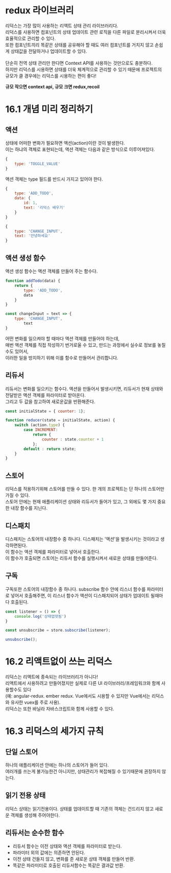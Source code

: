 # redux 라이브러리

리덕스는 가장 많이 사용하는 리액트 상태 관리 라이브러리다.<br/>
리덕스를 사용하면 컴포넌트의 상태 업데이트 관련 로직을 다른 파일로 분리시켜서 더욱 효율적으로 관리할 수 있다.<br/>
또한 컴포넌트끼리 똑같은 상태를 공유해야 할 때도 여러 컴포넌트를 거치지 않고 손쉽게 상태값을 전달하거나 업데이트할 수 있다.<br/>
<br/>
단순히 전역 상태 관리만 한다면 Context API를 사용하는 것만으로도 충분하다.<br/>
하지만 리덕스를 시용하면 상태를 더욱 체계적으로 관리할 수 있기 때문에 프로젝트의 규모가 클 경우에는 리덕스를 시용하는 편이 좋다!

**규모 작으면 context api, 규모 크면 redux,recoil**

# 16.1 개념 미리 정리하기
## 액션
상태에 어떠한 변화가 필요하면 액션(action)이란 것이 발생한다.<br/>
이는 하냐의 객체로 표현되는데, 액션 객체는 다음과 같은 방식으로 이루어져있다.
```javascript
{
    type: 'TOGGLE_VALUE'
}
```
액션 객체는 type 필드를 반드시 가지고 있어야 한다. 

```javascript
{
    type: 'ADD_TODO',
    data: {
        id: 1,
        text: '리덕스 배우기'
    }
}

{
    type: 'CHANGE_INPUT',
    text: '안녕하세요'
}
```

## 액션 생성 함수
액션 생성 함수는 액션 객체를 만들어 주는 함수다.
```javascript
function addTodo(data) {
    return {
        type: 'ADD_TODO',
        data
    }
}

const changeInput = text => {
    type: 'CHANGE_INPUT',
        text
}
```
어떤 변화를 일으켜야 할 때마다 액션 객체를 만들어야 하는데, <br/>
매번 액션 객체를 직접 작성하기 번거로울 수 있고, 만드는 과정에서 실수로 정보를 놓칠 수도 있어서,<br/>
이러한 일을 방지하기 위해 이를 함수로 만들어서 관리합니다.

## 리듀서
리듀서는 변화를 일으키는 함수다. 액션을 만들어서 발생시키면, 리듀서가 현재 상태와 전달받은 액션 객체를 파라미터로 받아온다.<br/>
그리고 두 값을 참고하여 새로운값을 반환해준다.

```javascript
const initialState = { counter: 1};

function reducer(state = initialState, action) {
    switch (action.type) { 
        case INCREMENT:
            return {
                counter : state.counter + 1
            };
        default : return state;
    }
}

```

## 스토어
리덕스를 적용하기위해 스토어를 만들 수 있다. 한 개의 프로젝트는 단 하나의 스토어만 가질 수 있다.<br/>
스토어 안에는 현재 애플리케이션 상태와 리듀서가 들어가 있고, 그 외에도 몇 가지 중요한 내장 함수를 지닌다.

## 디스패치
디스패치는 스토어의 내장함수 중 하나다. 디스패치는 '액션'을 발생시키는 것이라고 생각하면된다.<br/>
이 함수는 액션 객체를 파라미터로 넣어서 호출한다.<br/>
이 함수가 호출되면 스토어는 리듀서 함수를 실행시켜서 새로운 상태를 만들어준다.

## 구독
구독또한 스토어의 내장함수 중 하나다. subscribe 함수 안에 리스너 함수를 파라미터로 넣어서 호출해주면,
이 리스너 함수가 액션이 디스패치되어 상태가 업데이트 될때마다 호출된다.
```javascript
const listener = () => {
    console.log('상태업뎃됨')
}

const unsubscribe = store.subscribe(listener);

unsubscribe();
```

# 16.2 리액트없이 쓰는 리덕스
리덕스는 리액트에 종속되는 라이브러리가 아니다!<br/> 
리액트에서 사용하려고 만들어졌지만 실제로 다른 UI 라이브러리/프레임워크와 함께 사용할수도 있다<br/>
(예: angular-redux. ember redux. Vue에서도 시용할 수 있지만 Vue에서는 리덕스와 유사한 vuex를 주로 사용).<br/>
리덕스는 또한 바닐라 자바스크립트와 함께 사용할 수 있다.

# 16.3 리덕스의 세가지 규칙
## 단일 스토어 
하나의 애플리케이션 안에는 하나의 스토어가 들어 있다.<br/>
여러개를 쓰는게 불가능한건 아니지만, 상태관리가 복잡해질 수 있기때문에 권장하지 않는다.

## 읽기 전용 상태
리덕스 상태는 읽기전용이다. 상태를 업데이트할 때 기존의 객체는 건드리지 않고 새로운 객체를 생성해 주어야한다.

## 리듀서는 순수한 함수
- 리듀서 함수는 이전 상태와 액션 객체를 파라미터로 받는다.
- 파라미터 외의 값에는 의존하면 안된다.
- 이전 상태 건들지 않고, 변화를 준 새로운 상태 객체를 만들어 반환.
- 똑같은 파라미터로 호출된 리듀서함수는 똑같은 결과값 반환.
